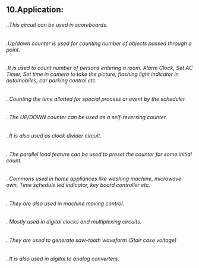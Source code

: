 ## 10.Application:
###### ..This circuit can be used in scoreboards.
###### .Up/down counter is used for counting number of objects passed through a point.
###### .It is used to count number of persons entering a room. Alarm Clock, Set AC Timer, Set time in camera to take the picture, flashing light indicator in automobiles, car parking  control etc.
###### . Counting the time allotted for special process or event by the scheduler.
###### . The UP/DOWN counter can be used as a self-reversing counter.
###### . It is also used as clock divider circuit.
###### . The parallel load feature can be used to preset the counter for some initial count.
###### . Commons used in home appliances like washing machine, microwave own, Time schedule led indicator, key board controller etc.
###### . They are also used in machine moving control.
###### . Mostly used in digital clocks and multiplexing circuits.
###### . They are used to generate saw-tooth waveform (Stair case voltage)
###### . It is also used in digital to analog converters.
